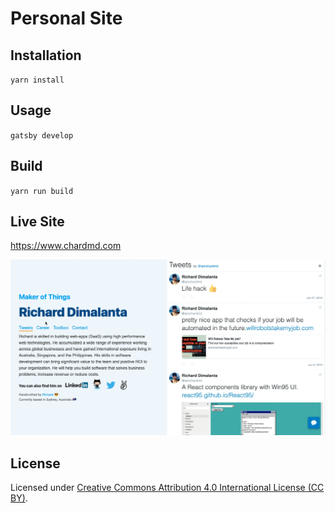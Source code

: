 # Personal Site

## Installation

`yarn install`

## Usage

`gatsby develop`

## Build

`yarn run build`

## Live Site

<a href="https://www.chardmd.com" target="_blank">https://www.chardmd.com</a>

![Alt Text](screenshot.gif)

## License

Licensed under [Creative Commons Attribution 4.0 International License (CC BY)](https://creativecommons.org/licenses/by/4.0/).
